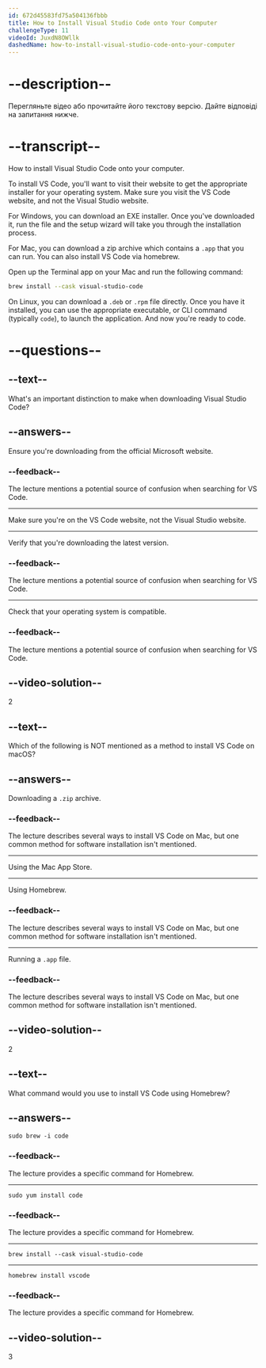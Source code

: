 ```yaml
---
id: 672d45583fd75a504136fbbb
title: How to Install Visual Studio Code onto Your Computer
challengeType: 11
videoId: JuxdN8OWllk
dashedName: how-to-install-visual-studio-code-onto-your-computer
---
```


# --description--

Перегляньте відео або прочитайте його текстову версію. Дайте відповіді на запитання нижче.

# --transcript--

How to install Visual Studio Code onto your computer.

To install VS Code, you'll want to visit their website to get the appropriate installer for your operating system. Make sure you visit the VS Code website, and not the Visual Studio website.

For Windows, you can download an EXE installer. Once you've downloaded it, run the file and the setup wizard will take you through the installation process.

For Mac, you can download a zip archive which contains a `.app` that you can run. You can also install VS Code via homebrew.

Open up the Terminal app on your Mac and run the following command:

```sh
brew install --cask visual-studio-code
```

On Linux, you can download a `.deb` or `.rpm` file directly. Once you have it installed, you can use the appropriate executable, or CLI command (typically `code`), to launch the application. And now you're ready to code.

# --questions--

## --text--

What's an important distinction to make when downloading Visual Studio Code?

## --answers--

Ensure you're downloading from the official Microsoft website.

### --feedback--

The lecture mentions a potential source of confusion when searching for VS Code.

---

Make sure you're on the VS Code website, not the Visual Studio website.

---

Verify that you're downloading the latest version.

### --feedback--

The lecture mentions a potential source of confusion when searching for VS Code.

---

Check that your operating system is compatible.

### --feedback--

The lecture mentions a potential source of confusion when searching for VS Code.

## --video-solution--

2

## --text--

Which of the following is NOT mentioned as a method to install VS Code on macOS?

## --answers--

Downloading a `.zip` archive.

### --feedback--

The lecture describes several ways to install VS Code on Mac, but one common method for software installation isn't mentioned.

---

Using the Mac App Store.

---

Using Homebrew.

### --feedback--

The lecture describes several ways to install VS Code on Mac, but one common method for software installation isn't mentioned.

---

Running a `.app` file.

### --feedback--

The lecture describes several ways to install VS Code on Mac, but one common method for software installation isn't mentioned.

## --video-solution--

2

## --text--

What command would you use to install VS Code using Homebrew?

## --answers--

`sudo brew -i code`

### --feedback--

The lecture provides a specific command for Homebrew.

---

`sudo yum install code`

### --feedback--

The lecture provides a specific command for Homebrew.

---

`brew install --cask visual-studio-code`

---

`homebrew install vscode`

### --feedback--

The lecture provides a specific command for Homebrew.

## --video-solution--

3
